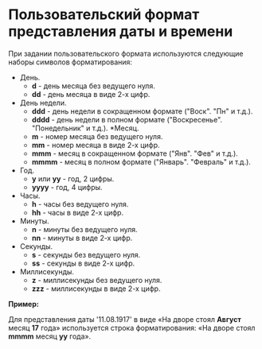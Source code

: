 # Пользовательский формат представления даты и времени

При задании пользовательского формата используются следующие наборы символов форматирования:

* День.
  * **d** - день месяца без ведущего нуля.
  * **dd** - день месяца в виде 2-х цифр.
* День недели.
  * **ddd** - день недели в сокращенном формате ("Воск". "Пн" и т.д.).
  * **dddd** - день недели в полном формате ("Воскресенье". "Понедельник" и т.д.).
*Месяц.
  * **m** - номер месяца без ведущего нуля.
  * **mm** - номер месяца в виде 2-х цифр.
  * **mmm** - месяц в сокращенном формате ("Янв". "Фев" и т.д.).
  * **mmmm** - месяц в полном формате ("Январь". "Февраль" и т.д.).
* Год.
  * **y** или **yy** - год, 2 цифры.
  * **yyyy** - год, 4 цифры. 
* Часы.
  * **h** - часы без ведущего нуля.
  * **hh** - часы в виде 2-х цифр.
* Минуты.
  * **n** - минуты без ведущего нуля.
  * **nn** - минуты в виде 2-х цифр.
* Секунды.
  * **s** - секунды без ведущего нуля.
  * **ss** - секунды в виде 2-х цифр.
* Миллисекунды.
  * **z** - миллисекунды без ведущего нуля.
  * **zzz** - миллисекунды в виде 2-х цифр.

**Пример:** 

Для представления даты '11.08.1917' в виде «На дворе стоял **Август** месяц **17** года» используется строка форматирования: «На дворе стоял **mmmm** месяц **yy** года».
